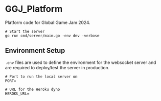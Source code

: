 # GGJ_Platform
Platform code for Global Game Jam 2024.

```
# Start the server
go run cmd/server/main.go -env dev -verbose
```

## Environment Setup
`.env` files are used to define the environment for the websocket server and are required to deploy/test the server in production.

```
# Port to run the local server on
PORT=

# URL for the Heroku dyno
HEROKU_URL=
```